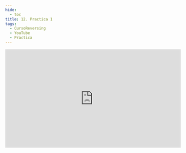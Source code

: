 ```yaml
---
hide:
  - toc
title: 12. Practica 1
tags:
  - CursoReversing
  - YouTube
  - Practica
---
```


<div class="video-responsive">
    <iframe width="560" height="315" src="https://www.youtube.com/embed/bWtx3pmCXws" title="YouTube video player" frameborder="0" allow="accelerometer; autoplay; clipboard-write; encrypted-media; gyroscope; picture-in-picture; web-share" referrerpolicy="strict-origin-when-cross-origin" allowfullscreen></iframe>
</div>